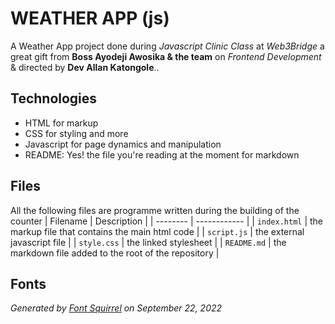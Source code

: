# WEATHER APP (js)

A Weather App project done during *Javascript Clinic Class* at *Web3Bridge* a great gift from **Boss Ayodeji Awosika & the team** on *Frontend Development*  & directed by **Dev Allan Katongole**..

## Technologies

* HTML for markup
* CSS for styling and more
* Javascript for page dynamics and manipulation
* README: Yes! the file you're reading at the moment for markdown

## Files

All the following files are programme written during the building of the counter
| Filename | Description |
| -------- | ------------ |
| `index.html` | the markup file that contains the main html code |
| `script.js` | the external javascript file |
| `style.css` | the linked stylesheet |
| `README.md` | the markdown file added to the root of the repository |

## Fonts

*Generated by [Font Squirrel](https://www.fontsquirrel.com) on September 22, 2022*
